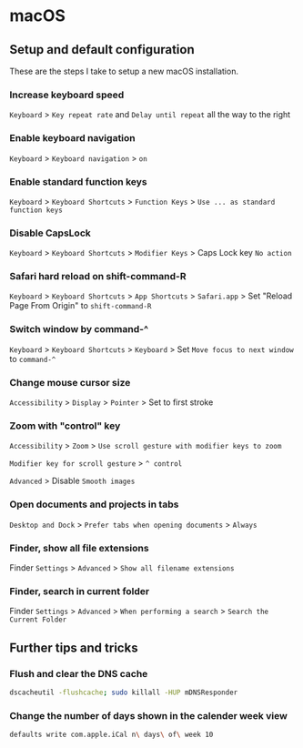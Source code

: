 # macOS

## Setup and default configuration

These are the steps I take to setup a new macOS installation.

### Increase keyboard speed

`Keyboard` > `Key repeat rate` and `Delay until repeat` all the way to the right

### Enable keyboard navigation

`Keyboard` > `Keyboard navigation` > `on`

### Enable standard function keys

`Keyboard` > `Keyboard Shortcuts` > `Function Keys` > `Use ... as standard function keys`

### Disable CapsLock

`Keyboard` > `Keyboard Shortcuts` > `Modifier Keys` > Caps Lock key `No action`

### Safari hard reload on shift-command-R

`Keyboard` > `Keyboard Shortcuts` > `App Shortcuts` > `Safari.app` > Set "Reload Page From Origin" to `shift-command-R`

### Switch window by command-^

`Keyboard` > `Keyboard Shortcuts` > `Keyboard` > Set `Move focus to next window` to `command-^`

### Change mouse cursor size

`Accessibility` > `Display` > `Pointer` > Set to first stroke

### Zoom with "control" key

`Accessibility` > `Zoom` > `Use scroll gesture with modifier keys to zoom`

`Modifier key for scroll gesture` > `^ control`

`Advanced` > Disable `Smooth images`

### Open documents and projects in tabs

`Desktop and Dock` > `Prefer tabs when opening documents` > `Always`

### Finder, show all file extensions

Finder `Settings` > `Advanced` > `Show all filename extensions`

### Finder, search in current folder

Finder `Settings` > `Advanced` > `When performing a search` > `Search the Current Folder`

## Further tips and tricks

### Flush and clear the DNS cache

```bash
dscacheutil -flushcache; sudo killall -HUP mDNSResponder
```

### Change the number of days shown in the calender week view

```bash
defaults write com.apple.iCal n\ days\ of\ week 10
```

